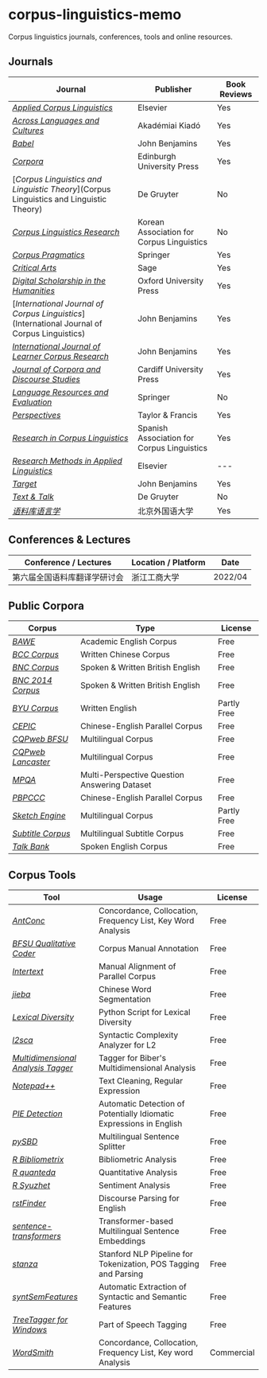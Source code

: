 # corpus-linguistics-memo
Corpus linguistics journals, conferences, tools and online resources.

## Journals

| Journal                                                      | Publisher                                  | Book Reviews |
| ------------------------------------------------------------ | ------------------------------------------ | ------------ |
| [*Applied Corpus Linguistics*](https://www.journals.elsevier.com/applied-corpus-linguistics) | Elsevier                                   | Yes          |
| [*Across Languages and Cultures*](https://akjournals.com/view/journals/084/084-overview.xml) | Akadémiai Kiadó                            | Yes          |
| [*Babel*](https://www.jbe-platform.com/content/journals/15699668) | John Benjamins                             | Yes          |
| [*Corpora*](https://www.euppublishing.com/loi/cor)           | Edinburgh University Press                 | Yes          |
| [*Corpus Linguistics and Linguistic Theory*](Corpus Linguistics and Linguistic Theory) | De Gruyter                                 | No           |
| [*Corpus Linguistics Research*](http://www.kacl.or.kr/)      | Korean Association for Corpus Linguistics  | No           |
| [*Corpus Pragmatics*](https://www.springer.com/journal/41701/) | Springer                                   | Yes          |
| [*Critical Arts*](https://www.tandfonline.com/toc/rcrc20/current) | Sage                                       | Yes          |
| [*Digital Scholarship in the Humanities*](https://academic.oup.com/dsh) | Oxford University Press                    | Yes          |
| [*International Journal of Corpus Linguistics*](International Journal of Corpus Linguistics) | John Benjamins                             | Yes          |
| [*International Journal of Learner Corpus Research*](https://benjamins.com/catalog/ijlcr) | John Benjamins                             | Yes          |
| [*Journal of Corpora and Discourse Studies*](https://jcads.cardiffuniversitypress.org/) | Cardiff University Press                   | Yes          |
| [*Language Resources and Evaluation*](https://www.springer.com/journal/10579/) | Springer                                   | No           |
| [*Perspectives*](https://www.tandfonline.com/rmps20)         | Taylor & Francis                           | Yes          |
| [*Research in Corpus Linguistics*](https://ricl.aelinco.es/index.php/ricl) | Spanish Association for Corpus Linguistics | Yes          |
| [*Research Methods in Applied Linguistics*](https://www.journals.elsevier.com/research-methods-in-applied-linguistics) | Elsevier                                   | ---          |
| [*Target*](https://benjamins.com/catalog/target)             | John Benjamins                             | Yes          |
| [*Text & Talk*](https://www.degruyter.com/journal/key/TEXT/html) | De Gruyter                                 | No           |
| [*语料库语言学*](http://ylyy.chinajournal.net.cn/wkg/WebPublication/index.aspx?mid=ylyy) | 北京外国语大学                             | Yes          |

## Conferences & Lectures

| Conference / Lectures        | Location / Platform | Date    |
| ---------------------------- | ------------------- | ------- |
| 第六届全国语料库翻译学研讨会 | 浙江工商大学        | 2022/04 |

## Public Corpora

| Corpus                                                       | Type                                         | License     |
| ------------------------------------------------------------ | -------------------------------------------- | ----------- |
| [*BAWE*](https://www.coventry.ac.uk/research/research-directories/current-projects/2015/british-academic-written-english-corpus-bawe/) | Academic English Corpus                      | Free        |
| [*BCC Corpus*](http://bcc.blcu.edu.cn/)                      | Written Chinese Corpus                       | Free        |
| [*BNC Corpus*](https://ota.bodleian.ox.ac.uk/repository/xmlui/handle/20.500.12024/2554) | Spoken & Written British English             | Free        |
| [*BNC 2014 Corpus*](http://corpora.lancs.ac.uk/bnc2014/)     | Spoken & Written British English             | Free        |
| [*BYU Corpus*](https://www.english-corpora.org/)             | Written English                              | Partly Free |
| [*CEPIC*](https://digital.lib.hkbu.edu.hk/cepic)             | Chinese-English Parallel Corpus              | Free        |
| [*CQPweb BFSU*](http://114.251.154.212/cqp/)                 | Multilingual Corpus                          | Free        |
| [*CQPweb Lancaster*](https://cqpweb.lancs.ac.uk)             | Multilingual Corpus                          | Free        |
| [*MPQA*](https://mpqa.cs.pitt.edu/corpora/mpqa_corpus/)      | Multi-Perspective Question Answering Dataset | Free        |
| [*PBPCCC*](http://corpus.usx.edu.cn/)                        | Chinese-English Parallel Corpus              | Free        |
| [*Sketch Engine*](https://www.sketchengine.eu/)              | Multilingual Corpus                          | Partly Free |
| [*Subtitle Corpus*](https://opus.nlpl.eu/)                   | Multilingual Subtitle Corpus                 | Free        |
| [*Talk Bank*](https://www.talkbank.org)                      | Spoken English Corpus                        | Free        |

## Corpus Tools

| Tool                                                         | Usage                                                        | License    |
| ------------------------------------------------------------ | ------------------------------------------------------------ | ---------- |
| [*AntConc*](https://www.laurenceanthony.net/software/antconc/) | Concordance, Collocation, Frequency List, Key Word Analysis  | Free       |
| [*BFSU Qualitative Coder*](http://corpus.bfsu.edu.cn/BFSU_Qualitative_Coder_1.2.zip) | Corpus Manual Annotation                                     | Free       |
| [*Intertext*](https://wanthalf.saga.cz/intertext)            | Manual Alignment of Parallel Corpus                          | Free       |
| [*jieba*](https://github.com/fxsjy/jieba)                    | Chinese Word Segmentation                                    | Free       |
| [*Lexical Diversity*](https://github.com/kristopherkyle/lexical_diversity) | Python Script for Lexical Diversity                          | Free       |
| [*l2sca*](http://www.personal.psu.edu/xxl13/downloads/l2sca.html) | Syntactic Complexity Analyzer for L2                         | Free       |
| [*Multidimensional Analysis Tagger*](https://github.com/andreanini/multidimensionalanalysistagger) | Tagger for Biber's Multidimensional Analysis                 | Free       |
| [*Notepad++*](https://notepad-plus-plus.org/)                | Text Cleaning, Regular Expression                            | Free       |
| [*PIE Detection*](https://github.com/hslh/pie-detection)     | Automatic Detection of Potentially Idiomatic Expressions in English | Free       |
| [*pySBD*](https://github.com/nipunsadvilkar/pySBD)           | Multilingual Sentence Splitter                               | Free       |
| [*R Bibliometrix*](https://www.bibliometrix.org/)            | Bibliometric Analysis                                        | Free       |
| [*R quanteda*](https://quanteda.io/)                         | Quantitative Analysis                                        | Free       |
| [*R Syuzhet*](Syuzhet)                                       | Sentiment Analysis                                           | Free       |
| [*rstFinder*](https://github.com/EducationalTestingService/rstfinder) | Discourse Parsing for English                                | Free       |
| [*sentence-transformers*](https://github.com/UKPLab/sentence-transformers) | Transformer-based Multilingual Sentence Embeddings           | Free       |
| [*stanza*](https://stanfordnlp.github.io/stanza/)            | Stanford NLP Pipeline for Tokenization, POS Tagging and Parsing | Free       |
| [*syntSemFeatures*](https://github.com/annefried/syntSemFeatures) | Automatic Extraction of Syntactic and Semantic Features      | Free       |
| [*TreeTagger for Windows*](http://corpus.bfsu.edu.cn/TreeTagger_Lite_English.zip) | Part of Speech Tagging                                       | Free       |
| [*WordSmith*](https://lexically.net/wordsmith/)              | Concordance, Collocation, Frequency List, Key word Analysis  | Commercial |
